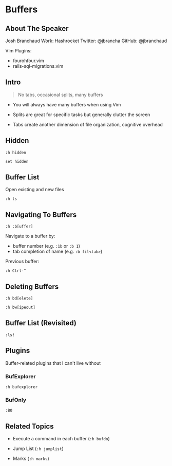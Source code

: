 # Buffers


## About The Speaker

Josh Branchaud
Work:    Hashrocket
Twitter: @jbrancha
GitHub:  @jbranchaud

Vim Plugins:

- fourohfour.vim
- rails-sql-migrations.vim


## Intro

> No tabs, occasional splits, many buffers

- You will always have many buffers when using Vim

- Splits are great for specific tasks but generally clutter the screen

- Tabs create another dimension of file organization, cognitive overhead


## Hidden

`:h hidden`

`set hidden`


## Buffer List

Open existing and new files

`:h ls`


## Navigating To Buffers

`:h :b[uffer]`

Navigate to a buffer by:

- buffer number (e.g. `:1b` or `:b 1`)
- tab completion of name (e.g. `:b fil<tab>`)

Previous buffer:

`:h Ctrl-^`


## Deleting Buffers

`:h bd[elete]`

`:h bw[ipeout]`


## Buffer List (Revisited)

`:ls!`


## Plugins

Buffer-related plugins that I can't live without

### BufExplorer

`:h bufexplorer`

### BufOnly

`:BO`



## Related Topics

- Execute a command in each buffer (`:h bufdo`)

- Jump List (`:h jumplist`)

- Marks (`:h marks`)
